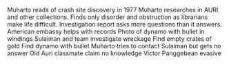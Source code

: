 Muharto reads of crash site discovery in 1977
Muharto researches in  AURI  and other collections. Finds only disorder and obstruction as librarians make life difficult.
Investigation report asks more questions than it answers.
American embassy helps with records
Photo of dynamo with bullet in windings
Sulaiman  and team investigate wreckage
Find empty crates of gold 
Find dynamo with bullet
Muharto tries to contact Sulaiman but gets no answer
Old Auri classmate claim no knowledge
Victor Panggebean evasive
